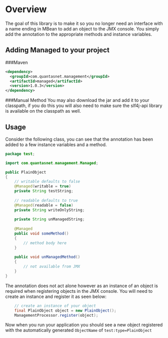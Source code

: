 Overview
========

The goal of this library is to make it so you no longer need an interface with a name ending in MBean to add an object to the JMX console.  You simply add the annotation to the appropriate methods and instance variables.


## Adding Managed to your project

###Maven
```xml
<dependency>
  <groupId>com.quantasnet.management</groupId>
  <artifactId>managed</artifactId>
  <version>1.0.3</version>
</dependency>
```

###Manual Method
You may also download the jar and add it to your classpath, if you do this you will also need to make sure the slf4j-api library is available on the classpath as well.

## Usage

Consider the following class, you can see that the annotation has been added to a few instance variables and a method.

```java
package test;

import com.quantasnet.management.Managed;

public PlainObject
{
    // writable defaults to false
    @Managed(writable = true)
    private String testString;
    
    // readable defaults to true
    @Managed(readable = false)
    private String writeOnlyString;
    
    private String unManagedString;
    
    @Managed
    public void someMethod()
    {
    	// method body here
    }
    
    public void unManagedMethod()
    {
    	// not available from JMX
    }
}
```

The annotation does not act alone however as an instance of an object is required when registering objects in the JMX console.  You will need to create an instance and register it as seen below:

```java
    // create an instance of your object
    final PlainObject object = new PlainObject();
    ManagementProcessor.register(object);
```

Now when you run your application you should see a new object registered with the automatically generated `ObjectName` of `test:type=PlainObject`
